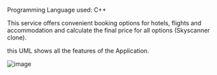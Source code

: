 Programming Language used: C++

This service offers convenient booking options for hotels, flights and accommodation and calculate the final price for all options (Skyscanner clone).

this UML shows all the features of the Application.

![image](https://github.com/AhmedIsmail0/Projects_With_OOP-/assets/128553819/36a67eac-1d7e-493b-8748-c2967a87ef25)


